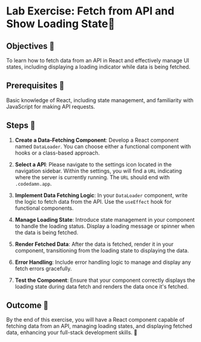 # Lab Exercise: Fetch from API and Show Loading State🔄

## Objectives 🎯
To learn how to fetch data from an API in React and effectively manage UI states, including displaying a loading indicator while data is being fetched.

## Prerequisites 🧩
Basic knowledge of React, including state management, and familiarity with JavaScript for making API requests.

## Steps 📝


1. **Create a Data-Fetching Component**: Develop a React component named `DataLoader`. You can choose either a functional component with hooks or a class-based approach.

2. **Select a API**: Please navigate to the settings icon located in the navigation sidebar. Within the settings, you will find a `URL` indicating where the server is currently running. The `URL` should end with `.codedamn.app`.

3. **Implement Data Fetching Logic**: In your `DataLoader` component, write the logic to fetch data from the API. Use the `useEffect` hook for functional components.

4. **Manage Loading State**: Introduce state management in your component to handle the loading status. Display a loading message or spinner when the data is being fetched.

5. **Render Fetched Data**: After the data is fetched, render it in your component, transitioning from the loading state to displaying the data.

6. **Error Handling**: Include error handling logic to manage and display any fetch errors gracefully.

7. **Test the Component**: Ensure that your component correctly displays the loading state during data fetch and renders the data once it's fetched.

## Outcome 🏁
By the end of this exercise, you will have a React component capable of fetching data from an API, managing loading states, and displaying fetched data, enhancing your full-stack development skills. 🌟
